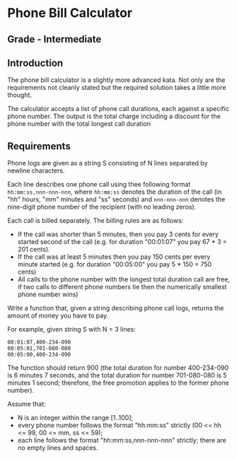 # Phone Bill Calculator

## Grade - Intermediate

## Introduction

The phone bill calculator is a slightly more advanced kata. Not only are the
requirements not cleanly stated but the required solution takes a little more
thought.

The calculator accepts a list of phone call durations, each against a specific
phone number. The output is the total charge including a discount for the phone
number with the total longest call duration

## Requirements

Phone logs are given as a string S consisting of N lines separated by newline
characters.

Each line describes one phone call using thee following format
`hh:mm:ss,nnn-nnn-nnn`, where `hh:mm:ss` denotes the duration of the call (in
"hh" hours, "mm" minutes and "ss" seconds) and `nnn-nnn-nnn` denotes the
nine-digit phone number of the recipient (with no leading zeros).

Each call is billed separately. The billing rules are as follows:

  * If the call was shorter than 5 minutes, then you pay 3 cents for every
  started second of the call (e.g. for duration "00:01:07" you pay
  67 * 3 = 201 cents).
  * If the call was at least 5 minutes then you pay 150 cents per every minute
  started (e.g. for duration "00:05:00" you pay 5 * 150 = 750 cents)
  * All calls to the phone number with the longest total duration call are free,
  if two calls to different phone numbers tie then the numerically smallest
  phone number wins)

Write a function that, given a string describing phone call logs, returns the
amount of money you have to pay.

For example, given string S with N = 3 lines:
```
00:01:07,400-234-090
00:05:01,701-080-080
00:05:00,400-234-090
```
The function should return 900 (the total duration for number 400-234-090 is
6 minutes 7 seconds, and the total duration for number 701-080-080 is 5 minutes
1 second; therefore, the free promotion applies to the former phone number).

Assume that:
  * N is an integer within the range [1..100];
  * every phone number follows the format "hh:mm:ss" strictly
  (00 <= hh <= 99, 00 <= mm, ss <= 59);
  * each line follows the format "hh:mm:ss,nnn-nnn-nnn" strictly; there are no
  empty lines and spaces.
